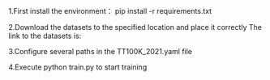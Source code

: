 1.First install the environment：
  pip install -r requirements.txt

2.Download the datasets to the specified location and place it correctly
  The link to the datasets is:

3.Configure several paths in the TT100K_2021.yaml file

4.Execute python train.py to start training
